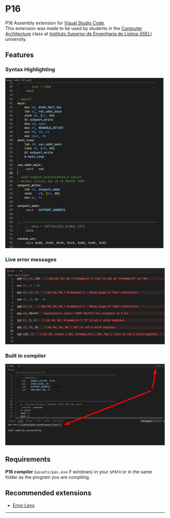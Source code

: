 # P16

P16 Assembly extension for [Visual Studio Code](https://code.visualstudio.com). <br>
This extension was made to be used by students in the [Computer Architecture](https://www.isel.pt/leic/arquitetura-de-computadores) class at [Instituto Superior de Engenharia de Lisboa (ISEL)](https://www.isel.pt) university.

## Features

### Syntax Highlighting
<img width="500" src="https://github.com/roby2014/p16-vscode/blob/master/assets/test_prev.png?raw=true" />

### Live error messages
<img width="600" src="https://github.com/roby2014/p16-vscode/blob/master/assets/live_errors_prev.png?raw=true" />

### Built in compiler
<img width="600" src="https://github.com/roby2014/p16-vscode/blob/master/assets/compiler_prev.png?raw=true" />


## Requirements

**P16 compiler** (`assets/pas.exe` if windows) in your `$PATH` or in the same folder as the program you are compiling.

## Recommended extensions

- [Error Lens](https://marketplace.visualstudio.com/items?itemName=usernamehw.errorlens)

-----------------------------------------------------------------------------------------------------------

